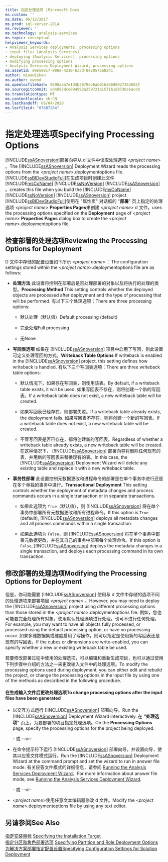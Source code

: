 ```yaml
---
title: 指定处理选项 |Microsoft Docs
ms.custom: ''
ms.date: 06/13/2017
ms.prod: sql-server-2014
ms.reviewer: ''
ms.technology: analysis-services
ms.topic: conceptual
helpviewer_keywords:
- Analysis Services deployments, processing options
- input files [Analysis Services]
- deploying [Analysis Services], processing options
- modifying processing options
- Analysis Services Deployment Wizard, processing options
ms.assetid: e9e50817-908e-4210-bc3d-8e2957568241
author: minewiskan
ms.author: owend
ms.openlocfilehash: 9690aaa7e1d3b3870eb6ab01630b98027263655f
ms.sourcegitcommit: ad4d92dce894592a259721a1571b1d8736abacdb
ms.translationtype: MT
ms.contentlocale: zh-CN
ms.lasthandoff: 08/04/2020
ms.locfileid: "87687284"
---
```

# <a name="specifying-processing-options"></a><span data-ttu-id="83c36-102">指定处理选项</span><span class="sxs-lookup"><span data-stu-id="83c36-102">Specifying Processing Options</span></span>
  <span data-ttu-id="83c36-103">[!INCLUDE[ssASnoversion](../../includes/ssasnoversion-md.md)]部署向导从 d 文件中读取处理选项 \<*project name*> 。</span><span class="sxs-lookup"><span data-stu-id="83c36-103">The [!INCLUDE[ssASnoversion](../../includes/ssasnoversion-md.md)] Deployment Wizard reads the processing options from the \<*project name*>.deploymentoptions file.</span></span> [!INCLUDE[ssBIDevStudioFull](../../includes/ssbidevstudiofull-md.md)]<span data-ttu-id="83c36-104">在生成项目时创建此文件 [!INCLUDE[msCoName](../../includes/msconame-md.md)] [!INCLUDE[ssNoVersion](../../includes/ssnoversion-md.md)] [!INCLUDE[ssASnoversion](../../includes/ssasnoversion-md.md)] 。</span><span class="sxs-lookup"><span data-stu-id="83c36-104">creates this file when you build the [!INCLUDE[msCoName](../../includes/msconame-md.md)] [!INCLUDE[ssNoVersion](../../includes/ssnoversion-md.md)] [!INCLUDE[ssASnoversion](../../includes/ssasnoversion-md.md)] project.</span></span> [!INCLUDE[ssBIDevStudioFull](../../includes/ssbidevstudiofull-md.md)]<span data-ttu-id="83c36-105">使用在 "属性页" 对话框的 "**部署**" 页上指定的处理选项 *\<project name>* **Properties Pages**来创建 \<*project name*> d 文件。</span><span class="sxs-lookup"><span data-stu-id="83c36-105">uses the processing options specified on the **Deployment** page of *\<project name>* **Properties Pages** dialog box to create the \<*project name*>.deploymentoptions file.</span></span>  
  
## <a name="reviewing-the-processing-options-for-deployment"></a><span data-ttu-id="83c36-106">检查部署的处理选项</span><span class="sxs-lookup"><span data-stu-id="83c36-106">Reviewing the Processing Options for Deployment</span></span>  
 <span data-ttu-id="83c36-107">D 文件中存储的配置设置如下所示 \<*project name*> ：</span><span class="sxs-lookup"><span data-stu-id="83c36-107">The configuration settings stored within the \<*project name*>.deploymentoptions file are as follows:</span></span>  
  
-   <span data-ttu-id="83c36-108">**处理方法** 此设置将控制在部署后是否处理部署的对象以及将执行的处理的类型。</span><span class="sxs-lookup"><span data-stu-id="83c36-108">**Processing Method** This setting controls whether the deployed objects are processed after deployment and the type of processing that will be performed.</span></span> <span data-ttu-id="83c36-109">有以下三个处理选项：</span><span class="sxs-lookup"><span data-stu-id="83c36-109">There are three processing options:</span></span>  
  
    -   <span data-ttu-id="83c36-110">默认处理（默认值）</span><span class="sxs-lookup"><span data-stu-id="83c36-110">Default processing (default)</span></span>  
  
    -   <span data-ttu-id="83c36-111">完全处理</span><span class="sxs-lookup"><span data-stu-id="83c36-111">Full processing</span></span>  
  
    -   <span data-ttu-id="83c36-112">无</span><span class="sxs-lookup"><span data-stu-id="83c36-112">None</span></span>  
  
-   <span data-ttu-id="83c36-113">**写回表选项** 如果在 [!INCLUDE[ssASnoversion](../../includes/ssasnoversion-md.md)] 项目中启用了写回，则此设置可定义处理写回的方式。</span><span class="sxs-lookup"><span data-stu-id="83c36-113">**Writeback Table Options** If writeback is enabled in the [!INCLUDE[ssASnoversion](../../includes/ssasnoversion-md.md)] project, this setting defines how writeback is handled.</span></span> <span data-ttu-id="83c36-114">有以下三个写回表选项：</span><span class="sxs-lookup"><span data-stu-id="83c36-114">There are three writeback table options:</span></span>  
  
    -   <span data-ttu-id="83c36-115">默认情况下，如果存在写回表，则使用该表。</span><span class="sxs-lookup"><span data-stu-id="83c36-115">By default, if a writeback table exists, it will be used.</span></span> <span data-ttu-id="83c36-116">如果写回表不存在，则将创建一个新的写回表。</span><span class="sxs-lookup"><span data-stu-id="83c36-116">If a writeback table does not exist, a new writeback table will be created.</span></span>  
  
    -   <span data-ttu-id="83c36-117">如果写回表已经存在，则部署失败。</span><span class="sxs-lookup"><span data-stu-id="83c36-117">If a writeback table already exists, the deployment fails.</span></span> <span data-ttu-id="83c36-118">如果写回表不存在，则将创建一个新的写回表。</span><span class="sxs-lookup"><span data-stu-id="83c36-118">If a writeback table does not exist, a new writeback table will be created.</span></span>  
  
    -   <span data-ttu-id="83c36-119">不管写回表是否已存在，都将创建新的写回表。</span><span class="sxs-lookup"><span data-stu-id="83c36-119">Regardless of whether a writeback table already exists, a new writeback table will be created.</span></span> <span data-ttu-id="83c36-120">在这种情况下， [!INCLUDE[ssASnoversion](../../includes/ssasnoversion-md.md)] 部署向导将删除任何现有的表，并用新的写回表来替换现有的表。</span><span class="sxs-lookup"><span data-stu-id="83c36-120">In this case, the [!INCLUDE[ssASnoversion](../../includes/ssasnoversion-md.md)] Deployment Wizard will delete any existing table and replace it with a new writeback table.</span></span>  
  
-   <span data-ttu-id="83c36-121">**事务性部署** 此设置控制元数据更改和进程命令的部署是在单个事务中进行还是在多个单独的事务中进行。</span><span class="sxs-lookup"><span data-stu-id="83c36-121">**Transactional Deployment** This setting controls whether the deployment of metadata changes and process commands occurs in a single transaction or in separate transactions.</span></span>  
  
    -   <span data-ttu-id="83c36-122">如果此选项为 `True`（默认值），则 [!INCLUDE[ssASnoversion](../../includes/ssasnoversion-md.md)] 将在单个事务中部署所有元数据更改和所有进程命令。</span><span class="sxs-lookup"><span data-stu-id="83c36-122">If this option is `True` (default), [!INCLUDE[ssASnoversion](../../includes/ssasnoversion-md.md)] deploys all metadata changes and all process commands within a single transaction.</span></span>  
  
    -   <span data-ttu-id="83c36-123">如果此选项为 `False`，则 [!INCLUDE[ssASnoversion](../../includes/ssasnoversion-md.md)] 将在单个事务中部署元数据更改，并在其自己的事务中部署每个处理命令。</span><span class="sxs-lookup"><span data-stu-id="83c36-123">If this option is `False`, [!INCLUDE[ssASnoversion](../../includes/ssasnoversion-md.md)] deploys the metadata changes in a single transaction, and deploys each processing command in its own transaction.</span></span>  
  
## <a name="modifying-the-processing-options-for-deployment"></a><span data-ttu-id="83c36-124">修改部署的处理选项</span><span class="sxs-lookup"><span data-stu-id="83c36-124">Modifying the Processing Options for Deployment</span></span>  
 <span data-ttu-id="83c36-125">但是，你可能需要 [!INCLUDE[ssASnoversion](../../includes/ssasnoversion-md.md)] 使用与 d 文件中存储的选项不同的处理选项来部署项目 \<*project name*> 。</span><span class="sxs-lookup"><span data-stu-id="83c36-125">However, you may need to deploy the [!INCLUDE[ssASnoversion](../../includes/ssasnoversion-md.md)] project using different processing options than those stored in the \<*project name*>.deploymentoptions file.</span></span> <span data-ttu-id="83c36-126">例如，您也可能要完全处理所有对象，使用默认处理选项进行处理，也可不进行任何处理。</span><span class="sxs-lookup"><span data-stu-id="83c36-126">For example, you may want to have all objects fully processed, or processed using the default processing option, or have no processing occur.</span></span> <span data-ttu-id="83c36-127">如果多维数据集或维度启用了写操作，则可以指定是使用新的写回表还是现有的写回表。</span><span class="sxs-lookup"><span data-stu-id="83c36-127">If the cubes or dimensions are write-enabled, you can specify whether a new or existing writeback table be used.</span></span>  
  
 <span data-ttu-id="83c36-128">若要修改部署过程中使用的处理选项，可以编辑和重新生成项目，也可以通过使用下列步骤中介绍的方法之一来更改输入文件中的处理选项。</span><span class="sxs-lookup"><span data-stu-id="83c36-128">To modify the processing options used during deployment, you can either edit and rebuild the project, or change the processing options in the input file by using one of the methods as described in the following procedure.</span></span>  
  
#### <a name="to-change-processing-options-after-the-input-files-have-been-generated"></a><span data-ttu-id="83c36-129">在生成输入文件后更改处理选项</span><span class="sxs-lookup"><span data-stu-id="83c36-129">To change processing options after the input files have been generated</span></span>  
  
-   <span data-ttu-id="83c36-130">以交互方式运行 [!INCLUDE[ssASnoversion](../../includes/ssasnoversion-md.md)] 部署向导。</span><span class="sxs-lookup"><span data-stu-id="83c36-130">Run the [!INCLUDE[ssASnoversion](../../includes/ssasnoversion-md.md)] Deployment Wizard interactively.</span></span> <span data-ttu-id="83c36-131">在 **“处理选项”** 页上，为要部署的项目指定处理选项。</span><span class="sxs-lookup"><span data-stu-id="83c36-131">On the **Processing Options** page, specify the processing options for the project being deployed.</span></span>  
  
     <span data-ttu-id="83c36-132">- 或 -</span><span class="sxs-lookup"><span data-stu-id="83c36-132">-or-</span></span>  
  
-   <span data-ttu-id="83c36-133">在命令提示符下运行 [!INCLUDE[ssASnoversion](../../includes/ssasnoversion-md.md)] 部署向导，并设置向导，使其以应答文件模式运行。</span><span class="sxs-lookup"><span data-stu-id="83c36-133">Run the [!INCLUDE[ssASnoversion](../../includes/ssasnoversion-md.md)] Deployment Wizard at the command prompt and set the wizard to run in answer file mode.</span></span> <span data-ttu-id="83c36-134">有关应答文件模式的详细信息，请参阅 [Running the Analysis Services Deployment Wizard](running-the-analysis-services-deployment-wizard.md)。</span><span class="sxs-lookup"><span data-stu-id="83c36-134">For more information about answer file mode, see [Running the Analysis Services Deployment Wizard](running-the-analysis-services-deployment-wizard.md).</span></span>  
  
     <span data-ttu-id="83c36-135">- 或 -</span><span class="sxs-lookup"><span data-stu-id="83c36-135">-or-</span></span>  
  
-   <span data-ttu-id="83c36-136">\<*project name*>使用任意文本编辑器修改 d 文件。</span><span class="sxs-lookup"><span data-stu-id="83c36-136">Modify the \<*project name*>.deploymentoptions file by using any text editor.</span></span>  
  
## <a name="see-also"></a><span data-ttu-id="83c36-137">另请参阅</span><span class="sxs-lookup"><span data-stu-id="83c36-137">See Also</span></span>  
 <span data-ttu-id="83c36-138">[指定安装目标](deployment-script-files-specifying-the-installation-target.md) </span><span class="sxs-lookup"><span data-stu-id="83c36-138">[Specifying the Installation Target](deployment-script-files-specifying-the-installation-target.md) </span></span>  
 <span data-ttu-id="83c36-139">[指定分区和角色部署选项](deployment-script-files-partition-and-role-deployment-options.md) </span><span class="sxs-lookup"><span data-stu-id="83c36-139">[Specifying Partition and Role Deployment Options](deployment-script-files-partition-and-role-deployment-options.md) </span></span>  
 [<span data-ttu-id="83c36-140">为解决方案部署指定配置设置</span><span class="sxs-lookup"><span data-stu-id="83c36-140">Specifying Configuration Settings for Solution Deployment</span></span>](deployment-script-files-solution-deployment-config-settings.md)  
  
  

